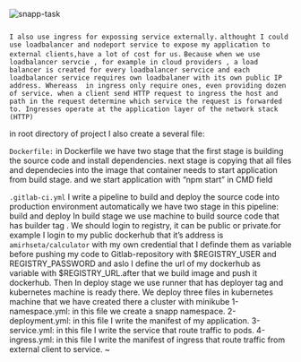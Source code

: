![snapp-task](https://user-images.githubusercontent.com/70238195/162207153-8c56c5bb-9aa2-46fe-8e99-1b687b4cad3b.jpg)

###
`I also use ingress for expossing service externally.`
`althought I could use loadbalancer and nodeport service to expose my application to external clients,have a lot of cost for us.`
`Because when we use loadbalancer servcie , for example in cloud providers , a load balancer is created for every loadbalancer servcice and each loadbalancer service requires own loadbalaner with its own public IP address. Whereass  in ingress only require ones, even providing dozen of service. when a client send HTTP request to ingress the host and path in the request determine which service the request is forwarded to.
Ingresses operate at the application layer of the network stack (HTTP)`

in root directory of project I also create a several file:

`Dockerfile:`
  in Dockerfile we have two stage that the first stage is building the source code and install dependencies. next stage is copying that all files and dependecies into the image that container needs to start application from build stage. and we start application with “npm start” in CMD field

`.gitlab-ci.yml`
   I write a pipeline to build and deploy the source code into production environment automatically
    we have two stage in this pipeline:  build and deploy
    In build stage we use machine to build source code that has builder
    tag . We should login to registry, it can be public or private.for example I login to my
    public dockerhub  that it’s address is `amirhseta/calculator`  with my own credential that
    I definde them as variable before pushing my code to Gitlab-repository with $REGISTRY_USER
    and REGISTRY_PASSWORD and  aslo I define the url of my dockerhub as variable with
    $REGISTRY_URL.after that we build image and push it dockerhub.
    Then In deploy stage we use runner that has deployer tag and kubernetes machine is ready there.
    We deploy three files in kubernetes machine that we have created there a cluster with minikube
    1-namespace.yml:  in this file we create a snapp namespace.
    2-deployment.yml: in this file I write the manifest of my application.
    3-service.yml: in this file I write the service that route traffic to pods.
    4-ingress.yml: in this file I write the manifest of ingress that route traffic from external client to
         service.
~                
